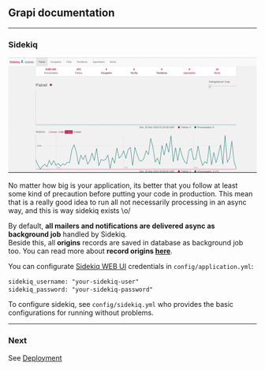 ## Grapi documentation

---

### Sidekiq

![Sidekiq Interface](imgs/sidekiq.png)

No matter how big is your application, its better that you follow at least some kind of precaution before putting your code in production. This mean that is a really good idea to run all not necessarily processing in an async way, and this is way sidekiq exists \o/

By default, **all mailers and notifications are delivered async as background job** handled by Sidekiq.  
Beside this, all **origins** records are saved in database as background job too. You can read more about **record origins [here](#link)**.

You can configurate [Sidekiq WEB UI](https://github.com/mperham/sidekiq/wiki/Monitoring#web-ui) credentials in `config/application.yml`:

```
sidekiq_username: "your-sidekiq-user"
sidekiq_password: "your-sidekiq-password"
```

To configure sidekiq, see `config/sidekiq.yml` who provides the basic configurations for running without problems.

---

### Next

See [Deployment](./whats_included-deployment.md)

